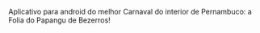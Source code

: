 Aplicativo para android do melhor Carnaval do interior de Pernambuco: a Folia do Papangu de Bezerros!